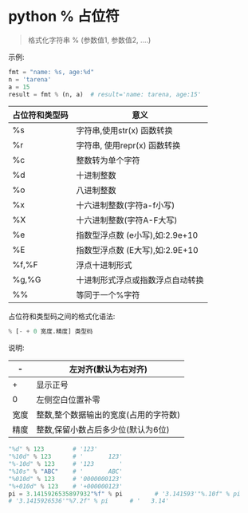 

# python % 占位符

> 格式化字符串 % (参数值1, 参数值2, ....)

 示例:

```python
fmt = "name: %s, age:%d"
n = 'tarena'
a = 15
result = fmt % (n, a)  # result='name: tarena, age:15'
```

| 占位符和类型码 | 意义                             |
| -------------- | -------------------------------- |
| %s             | 字符串,使用str(x) 函数转换       |
| %r             | 字符串, 使用repr(x) 函数转换     |
| %c             | 整数转为单个字符                 |
| %d             | 十进制整数                       |
| %o             | 八进制整数                       |
| %x             | 十六进制整数(字符a-f小写)        |
| %X             | 十六进制整数(字符A-F大写)        |
| %e             | 指数型浮点数 (e小写),如:2.9e+10  |
| %E             | 指数型浮点数 (E大写),如:2.9E+10  |
| %f,%F          | 浮点十进制形式                   |
| %g,%G          | 十进制形式浮点或指数浮点自动转换 |
| %%             | 等同于一个%字符                  |

占位符和类型码之间的格式化语法:

```python 
% [- + 0 宽度.精度] 类型码 
```

说明:   

| -    | 左对齐(默认为右对齐)                  |
| ---- | ------------------------------------- |
| +    | 显示正号                              |
| 0    | 左侧空白位置补零                      |
| 宽度 | 整数,整个数据输出的宽度(占用的字符数) |
| 精度 | 整数,保留小数占后多少位(默认为6位)    |

```python
"%d" % 123        # '123'
"%10d" % 123      # '       123'
"%-10d" % 123     # '123       '
"%10s" % "ABC"    # '       ABC'
"%010d" % 123     # '0000000123'
"%+010d" % 123    # '+000000123'
pi = 3.1415926535897932"%f" % pi         # '3.141593'"%.10f" % pi      
# '3.1415926536'"%7.2f" % pi      # '   3.14'  
```



